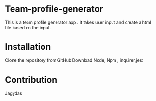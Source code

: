# Team-profile-generator
This is a team profile generator app . It takes  user input and create a html file based on the input.

# Installation

 Clone the repository from GitHub
 Download Node, Npm , inquirer,jest
 
 
 # Contribution
 
 Jagydas
